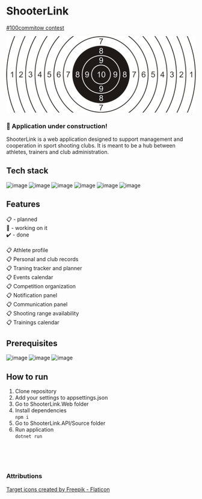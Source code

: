 # ShooterLink
[#100commitow contest](https://100commitow.pl/)

![Pistol target](Shared/Assets/pistol-target-image.png)

### :construction: Application under construction!

ShooterLink is a web application designed to support management and cooperation in sport shooting
clubs. It is meant to be a hub between athletes, trainers and club administration.

## Tech stack

![image](https://img.shields.io/badge/.NET-512BD4?style=for-the-badge&logo=dotnet&logoColor=white)
![image](https://img.shields.io/badge/C%23-239120?style=for-the-badge&logo=csharp&logoColor=white)
![image](https://img.shields.io/badge/PostgreSQL-316192?style=for-the-badge&logo=postgresql&logoColor=white)
![image](https://img.shields.io/badge/React-20232A?style=for-the-badge&logo=react&logoColor=61DAFB)
![image](https://img.shields.io/badge/JavaScript-323330?style=for-the-badge&logo=javascript&logoColor=F7DF1E)
![image](https://img.shields.io/badge/Material%20UI-007FFF?style=for-the-badge&logo=mui&logoColor=white)

## Features

:clipboard: - planned <br> :construction: - working on it <br> :heavy_check_mark: - done <br> <br>
:clipboard: Athlete profile <br> :clipboard: Personal and club records <br> :clipboard: Traning
tracker and planner <br> :clipboard: Events calendar <br> :clipboard: Competition organization <br>
:clipboard: Notification panel <br> :clipboard: Communication panel <br> :clipboard: Shooting range
availability <br> :clipboard: Trainings calendar <br>

## Prerequisites

![image](https://img.shields.io/badge/PostgreSQL-316192?style=for-the-badge&logo=postgresql&logoColor=white)
![image](https://img.shields.io/badge/Node%20js-339933?style=for-the-badge&logo=nodedotjs&logoColor=white)
![image](https://img.shields.io/badge/.NET-512BD4?style=for-the-badge&logo=dotnet&logoColor=white)

## How to run

1. Clone repository
2. Add your settings to appsettings.json
3. Go to ShooterLink.Web folder
4. Install dependencies <br>`npm i`
5. Go to ShooterLink.API/Source folder
6. Run application <br>`dotnet run`

<br><br><br>

### Attributions

[Target icons created by Freepik - Flaticon](https://www.flaticon.com/free-icons/target)
